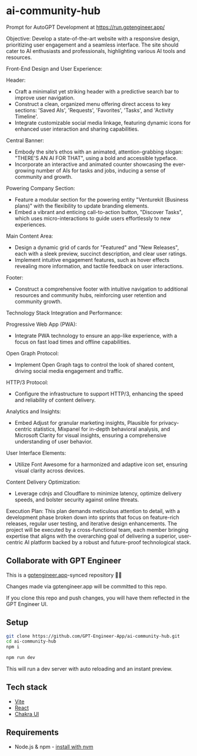 # ai-community-hub

Prompt for AutoGPT Development at https://run.gptengineer.app/

Objective:
Develop a state-of-the-art website with a responsive design, prioritizing user engagement and a seamless interface. The site should cater to AI enthusiasts and professionals, highlighting various AI tools and resources.

Front-End Design and User Experience:

Header:
- Craft a minimalist yet striking header with a predictive search bar to improve user navigation.
- Construct a clean, organized menu offering direct access to key sections: 'Saved AIs', 'Requests', 'Favorites', 'Tasks', and 'Activity Timeline'.
- Integrate customizable social media linkage, featuring dynamic icons for enhanced user interaction and sharing capabilities.

Central Banner:
- Embody the site’s ethos with an animated, attention-grabbing slogan: "THERE'S AN AI FOR THAT", using a bold and accessible typeface.
- Incorporate an interactive and animated counter showcasing the ever-growing number of AIs for tasks and jobs, inducing a sense of community and growth.

Powering Company Section:
- Feature a modular section for the powering entity "Venturekit (Business plans)" with the flexibility to update branding elements.
- Embed a vibrant and enticing call-to-action button, "Discover Tasks", which uses micro-interactions to guide users effortlessly to new experiences.

Main Content Area:
- Design a dynamic grid of cards for "Featured" and "New Releases", each with a sleek preview, succinct description, and clear user ratings.
- Implement intuitive engagement features, such as hover effects revealing more information, and tactile feedback on user interactions.

Footer:
- Construct a comprehensive footer with intuitive navigation to additional resources and community hubs, reinforcing user retention and community growth.

Technology Stack Integration and Performance:

Progressive Web App (PWA):
- Integrate PWA technology to ensure an app-like experience, with a focus on fast load times and offline capabilities.

Open Graph Protocol:
- Implement Open Graph tags to control the look of shared content, driving social media engagement and traffic.

HTTP/3 Protocol:
- Configure the infrastructure to support HTTP/3, enhancing the speed and reliability of content delivery.

Analytics and Insights:
- Embed Adjust for granular marketing insights, Plausible for privacy-centric statistics, Mixpanel for in-depth behavioral analysis, and Microsoft Clarity for visual insights, ensuring a comprehensive understanding of user behavior.

User Interface Elements:
- Utilize Font Awesome for a harmonized and adaptive icon set, ensuring visual clarity across devices.

Content Delivery Optimization:
- Leverage cdnjs and Cloudflare to minimize latency, optimize delivery speeds, and bolster security against online threats.

Execution Plan:
This plan demands meticulous attention to detail, with a development phase broken down into sprints that focus on feature-rich releases, regular user testing, and iterative design enhancements. The project will be executed by a cross-functional team, each member bringing expertise that aligns with the overarching goal of delivering a superior, user-centric AI platform backed by a robust and future-proof technological stack.


## Collaborate with GPT Engineer

This is a [gptengineer.app](https://gptengineer.app)-synced repository 🌟🤖

Changes made via gptengineer.app will be committed to this repo.

If you clone this repo and push changes, you will have them reflected in the GPT Engineer UI.

## Setup

```sh
git clone https://github.com/GPT-Engineer-App/ai-community-hub.git
cd ai-community-hub
npm i
```

```sh
npm run dev
```

This will run a dev server with auto reloading and an instant preview.

## Tech stack

- [Vite](https://vitejs.dev/)
- [React](https://react.dev/)
- [Chakra UI](https://chakra-ui.com/)

## Requirements

- Node.js & npm - [install with nvm](https://github.com/nvm-sh/nvm#installing-and-updating)
